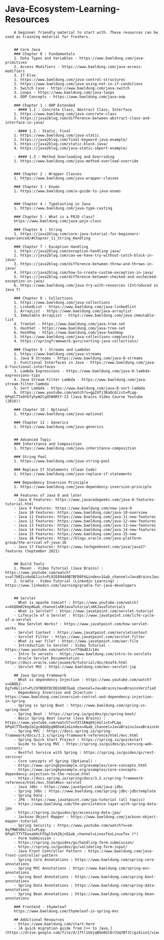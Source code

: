 # Java-Ecosystem-Learning-Resources
        A beginner friendly material to start with. These resources can be used as training material for freshers.


        ## Core Java
        ### Chapter 0 : Fundamentals
        1. Data Types and Variables - https://www.baeldung.com/java-primitives
        2. Access Modifiers - https://www.baeldung.com/java-access-modifiers
        3. If-Else
        1. https://www.baeldung.com/java-control-structures
        2. https://www.baeldung.com/java-using-not-in-if-conditions
        3. Switch Case - https://www.baeldung.com/java-switch
        3. Loops - https://www.baeldung.com/java-loops
        4. OOP Concepts - https://www.baeldung.com/java-oop

        ### Chapter 1 : OOP Extended
        - #### 1.1 : Concrete Class, Abstract Class, Interface
        1. https://www.baeldung.com/java-concrete-class
        2. https://java2blog.com/difference-between-abstract-class-and-interface-in-java/

        - #### 1.2 : Static, Final
        1. https://www.baeldung.com/java-static
        2. https://java2blog.com/final-keyword-java-example/
        3. https://java2blog.com/static-block-java/
        4. https://java2blog.com/java-static-import-example/

        - #### 1.3 : Method Overloading and Overriding
        1. https://www.baeldung.com/java-method-overload-override


        ### Chapter 2 : Wrapper Classes
        1. https://www.baeldung.com/java-wrapper-classes

        ### Chapter 3 : Enums
        1. https://www.baeldung.com/a-guide-to-java-enums


        ### Chapter 4 : TypeCasting in Java
        1. https://www.baeldung.com/java-type-casting

        ### Chapter 5 : What is a POJO class?
        https://www.baeldung.com/java-pojo-class

        ### Chapter 6 : String
        1. https://java2blog.com/core-java-tutorial-for-beginners-experienced/#Chapter_11_String_Handling

        ### Chapter 7 : Exception Handling
        1. https://java2blog.com/exception-handling-java/
        2. https://java2blog.com/can-we-have-try-without-catch-block-in-java/
        3. https://java2blog.com/difference-between-throw-and-throws-in-java/
        4. https://java2blog.com/how-to-create-custom-exception-in-java/
        5. https://java2blog.com/difference-between-checked-and-unchecked-exception-in-java/
        6. https://www.baeldung.com/java-try-with-resources (Introduced in Java 7)

        ### Chapter 8 : Collections
        1. https://www.baeldung.com/java-collections
        1. LinkedList - https://www.baeldung.com/java-linkedlist
        2. ArrayList - https://www.baeldung.com/java-arraylist
        3. Immutable ArrayList - https://www.baeldung.com/java-immutable-list
        4. TreeSet - https://www.baeldung.com/java-tree-set
        5. HashSet - https://www.baeldung.com/java-tree-set
        6. HashMap - https://www.baeldung.com/java-hashmap
        3. https://www.baeldung.com/java-collections-complexity
        4. https://springframework.guru/sorting-java-collections/

        ### Chapter 9 : Streams and Lambdas
        1. https://www.baeldung.com/java-streams
        1. Java 8 Streams - https://www.baeldung.com/java-8-streams
        2. Functional Interfaces in Java - https://www.baeldung.com/java-8-functional-interfaces
        3. Lambda Expressions - https://www.baeldung.com/java-8-lambda-expressions-tips
        4. Java Stream Filter Lambda - https://www.baeldung.com/java-stream-filter-lambda
        5. Sort Lambda - https://www.baeldung.com/java-8-sort-lambda
        6. https://www.youtube.com/watch?v=gpIUfj3KaOc&list=PLqq-6Pq4lTTa9YGfyhyW2CqdtW9RtY-I3 (Java Brains Video Course Youtube (2016))

        ### Chapter 10 : Optional
        1. https://www.baeldung.com/java-optional

        ### Chapter 11 : Generics
        1. https://www.baeldung.com/java-generics


        ## Advanced Topic
        ### Inheritance and Composition
        1. https://www.baeldung.com/java-inheritance-composition

        ### String Pool
        1. https://www.baeldung.com/java-string-pool

        ### Replace If Statements (Clean Code)
        1. https://www.baeldung.com/java-replace-if-statements

        ### Dependency Inversion Principle
        1. https://www.baeldung.com/java-dependency-inversion-principle

        ## Features of Java 8 and later
        - Java 8 Features: https://www.javacodegeeks.com/java-8-features-tutorial.html
        - Java 9 Features: https://www.baeldung.com/new-java-9
        - Java 10 Features: https://www.baeldung.com/java-10-overview
        - Java 11 Features: https://www.baeldung.com/java-11-new-features
        - Java 12 Features: https://www.baeldung.com/java-12-new-features
        - Java 13 Features: https://www.baeldung.com/java-13-new-features
        - Java 14 Features: https://www.baeldung.com/java-14-new-features
        - Java 15 Features: https://www.baeldung.com/java-15-new
        - Java 16 Features: https://blogs.oracle.com/java-platform-group/the-arrival-of-java-16
        - Java 17 Features: https://www.techgeeknext.com/java/java17-features (September 2021)


        ## Build Tools
        1. Maven - Video Tutorial (Java Brains) : https://www.youtube.com/watch?v=al7bRZzz4oU&list=PL92E89440B7BFD0F6&index=1&ab_channel=JavaBrainsJavaBrainsVerified
        2. Gradle - Video Tutorial (Linkedin Learning) : https://www.linkedin.com/learning/gradle-for-java-developers


        ## Servlet
        - What is apache tomcat? : https://www.youtube.com/watch?v=kkQOm02kep0&ab_channel=KKJavaTutorialsKKJavaTutorials
        - What is Servlet? : https://www.javatpoint.com/servlet-tutorial
        - Lifecycle of a Servlet : https://www.javatpoint.com/life-cycle-of-a-servlet
        - How Servlet Works? : https://www.javatpoint.com/how-servlet-works
        - Servlet Context : https://www.javatpoint.com/servletcontext
        - Servlet Filter : https://www.javatpoint.com/servlet-filter
        - What is war file? : https://www.javatpoint.com/war-file
        - Introduction to Servlet : Video Tutorial - https://www.youtube.com/watch?v=7TOmdDJc14s
        - Intro to servets - https://www.baeldung.com/intro-to-servlets
        - Oracle Servlet Documentation : https://docs.oracle.com/javaee/6/tutorial/doc/bnafd.html
        - Servlet MVC : https://www.baeldung.com/mvc-servlet-jsp

        ## Java Spring Framework
        - What is dependency Injection : https://www.youtube.com/watch?v=GB8k2-Egfv0&list=PLC97BDEFDCDD169D7&ab_channel=JavaBrainsJavaBrainsVerified
        - Dependency Inversion and Injection : https://www.baeldung.com/inversion-control-and-dependency-injection-in-spring
        - Spring vs Spring Boot : https://www.baeldung.com/spring-vs-spring-boot
        - Spring Boot : https://spring.io/guides/gs/spring-boot/
        - Basic Spring Boot Course (Java Brains) : https://www.youtube.com/watch?v=YXlSkWq04jk&list=PLqq-6Pq4lTTbx8p2oCgcAQGQyqN8XeA1x&index=4&ab_channel=JavaBrainsJavaBrainsVerified
        - Spring MVC : https://docs.spring.io/spring-framework/docs/3.2.x/spring-framework-reference/html/mvc.html
        - Spring Quick Start Project : https://spring.io/quickstart
        - Guide to Spring MVC : https://spring.io/guides/gs/serving-web-content/
        - Restful Service with Spring : https://spring.io/guides/gs/rest-service/
        - Core concepts of Spring (Optional) :
        - https://www.springbyexample.org/examples/core-concepts.html
        - https://www.springbyexample.org/examples/core-concepts-dependency-injection-to-the-rescue.html
        - https://docs.spring.io/spring/docs/3.2.x/spring-framework-reference/html/mvc.html#mvc-servlet
        - Java Jdbc : https://www.javatpoint.com/java-jdbc
        - Spring Jdbc : https://www.baeldung.com/spring-jdbc-jdbctemplate
        - Spring Data :
        - JPA : https://www.javatpoint.com/jpa-tutorial (all topics)
        - https://www.baeldung.com/the-persistence-layer-with-spring-data-jpa
        - https://spring.io/guides/gs/accessing-data-jpa/
        - Jackson Object Mapper : https://www.baeldung.com/jackson-object-mapper-tutorial
        - Spring Security : https://www.youtube.com/watch?v=sm-8qfMWEV8&list=PLqq-6Pq4lTTYTEooakHchTGglSvkZAjnE&ab_channel=LinuxTexLinuxTex (*)
        - Form Submission :
        - https://spring.io/guides/gs/handling-form-submission/
        - https://spring.io/guides/gs/validating-form-input/
        - Java Front Controller Pattern : https://www.baeldung.com/java-front-controller-pattern
        - Spring Core Annotations : https://www.baeldung.com/spring-core-annotations
        - Spring MVC Annotations : https://www.baeldung.com/spring-mvc-annotations
        - Spring Boot Annotations : https://www.baeldung.com/spring-boot-annotations
        - Spring Data Annotations : https://www.baeldung.com/spring-data-annotations
        - Spring Bean Annotations : https://www.baeldung.com/spring-bean-annotations

        ### Frontend - thymeleaf
        https://www.baeldung.com/thymeleaf-in-spring-mvc

        ## Additional Resources
        - https://www.baeldung.com/start-here
        - [A quick migration guide from C++ to Java.](https://drive.google.com/file/d/1Ttl1GGjqBGe6Gl8rCUqYBfJCcgz4iie1/view)
